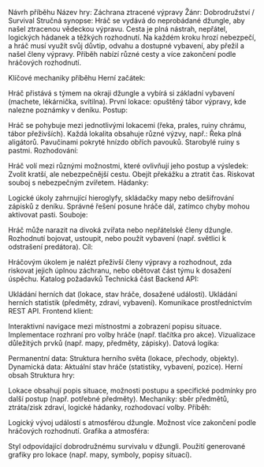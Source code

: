 Návrh příběhu
Název hry: Záchrana ztracené výpravy
Žánr: Dobrodružství / Survival
Stručná synopse:
Hráč se vydává do neprobádané džungle, aby našel ztracenou vědeckou výpravu. Cesta je plná nástrah, nepřátel, logických hádanek a těžkých rozhodnutí. Na každém kroku hrozí nebezpečí, a hráč musí využít svůj důvtip, odvahu a dostupné vybavení, aby přežil a našel členy výpravy. Příběh nabízí různé cesty a více zakončení podle hráčových rozhodnutí.

Klíčové mechaniky příběhu
Herní začátek:

Hráč přistává s týmem na okraji džungle a vybírá si základní vybavení (machete, lékárnička, svítilna).
První lokace: opuštěný tábor výpravy, kde nalezne poznámky v deníku.
Postup:

Hráč se pohybuje mezi jednotlivými lokacemi (řeka, prales, ruiny chrámu, tábor přeživších).
Každá lokalita obsahuje různé výzvy, např.:
Řeka plná aligátorů.
Pavučinami pokryté hnízdo obřích pavouků.
Starobylé ruiny s pastmi.
Rozhodování:

Hráč volí mezi různými možnostmi, které ovlivňují jeho postup a výsledek:
Zvolit kratší, ale nebezpečnější cestu.
Obejít překážku a ztratit čas.
Riskovat souboj s nebezpečným zvířetem.
Hádanky:

Logické úkoly zahrnující hieroglyfy, skládačky mapy nebo dešifrování zápisků z deníku.
Správné řešení posune hráče dál, zatímco chyby mohou aktivovat pasti.
Souboje:

Hráč může narazit na divoká zvířata nebo nepřátelské členy džungle.
Rozhodnutí bojovat, ustoupit, nebo použít vybavení (např. světlici k odstrašení predátora).
Cíl:

Hráčovým úkolem je nalézt přeživší členy výpravy a rozhodnout, zda riskovat jejich úplnou záchranu, nebo obětovat část týmu k dosažení úspěchu.
Katalog požadavků
Technická část
Backend API:

Ukládání herních dat (lokace, stav hráče, dosažené události).
Ukládání herních statistik (předměty, zdraví, vybavení).
Komunikace prostřednictvím REST API.
Frontend klient:

Interaktivní navigace mezi místnostmi a zobrazení popisu situace.
Implementace rozhraní pro volby hráče (např. tlačítka pro akce).
Vizualizace důležitých prvků (např. mapy, předměty, zápisky).
Datová logika:

Permanentní data: Struktura herního světa (lokace, přechody, objekty).
Dynamická data: Aktuální stav hráče (statistiky, vybavení, pozice).
Herní obsah
Struktura hry:

Lokace obsahují popis situace, možnosti postupu a specifické podmínky pro další postup (např. potřebné předměty).
Mechaniky: sběr předmětů, ztráta/zisk zdraví, logické hádanky, rozhodovací volby.
Příběh:

Logický vývoj událostí s atmosférou džungle.
Možnost více zakončení podle hráčových rozhodnutí.
Grafika a atmosféra:

Styl odpovídající dobrodružnému survivalu v džungli.
Použití generované grafiky pro lokace (např. mapy, symboly, popisy situací).

